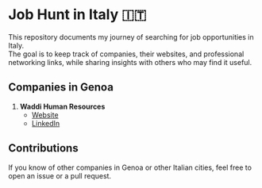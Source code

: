 # Job Hunt in Italy 🇮🇹

This repository documents my journey of searching for job opportunities in Italy.  
The goal is to keep track of companies, their websites, and professional networking links, while sharing insights with others who may find it useful.  

## Companies in Genoa

1. **Waddi Human Resources**  
   - [Website](https://www.waddi.it/)  
   - [LinkedIn](https://www.linkedin.com/company/waddi-human-resources/)  

## Contributions

If you know of other companies in Genoa or other Italian cities, feel free to open an issue or a pull request.
